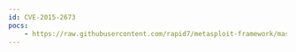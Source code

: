 ```yaml
---
id: CVE-2015-2673
pocs:
    - https://raw.githubusercontent.com/rapid7/metasploit-framework/master/modules/auxiliary/admin/http/wp_easycart_privilege_escalation.rb
---
```


